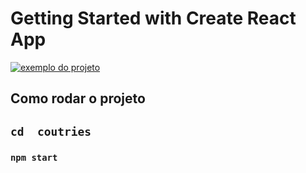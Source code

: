 # Getting Started with Create React App

[<img src="./coutries.gif" alt="exemplo do projeto">](https://rest-coutries.netlify.app)
## Como rodar o projeto
## `cd  coutries`
### `npm start`









